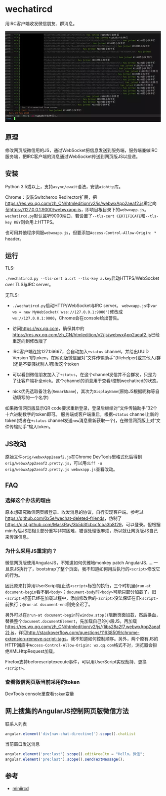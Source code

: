 # wechatircd

用IRC客户端收发微信朋友、群消息。

![](screenshot/screenshot.webp)

## 原理

修改网页版微信用的JS，通过WebSocket把信息发送到服务端，服务端兼做IRC服务端，把IRC客户端的消息通过WebSocket传送到网页版JS以投递。

## 安装

Python 3.5或以上，支持`async/await`语法，安装`aiohttp`库。

Chrome：安装Switcheroo Redirector扩展，把<https://res.wx.qq.com/zh_CN/htmledition/v2/js/webwxApp2aeaf2.js>重定向至<https://127.0.0.1:9000/webwxapp.js>，即项目根目录下的`webwxapp.js`。`wechatircd.py`默认监听9000端口，若设置了`--tls-cert CERTIFICATE`和`--tls-key KEY`则会用上HTTPS。

也可用其他程序伺服`webwxapp.js`，但要添加`Access-Control-Allow-Origin: *` header。


## 运行

TLS:

`./wechatircd.py --tls-cert a.crt --tls-key a.key`启动HTTPS/WebSocket over TLS与IRC server。

无TLS:

- `./wechatircd.py`启动HTTP/WebSocket与IRC server。
`webwxapp.js`中`var ws = new MyWebSocket('wss://127.0.0.1:9000')`修改成`ws://127.0.0.1:9000`，Chrome会在console给出警告。

- 访问<https://wx.qq.com>，确保其中的<https://res.wx.qq.com/zh_CN/htmledition/v2/js/webwxApp2aeaf2.js>已经重定向到修改版了
- IRC客户端连接127.1:6667，会自动加入`+status` channel，并给出UUID Version 1的token，在网页版微信里对“文件传输助手”(filehelper)或其他人/群(还是不要骚扰别人吧)发这个token
- 可以看到微信朋友加入了`+status`，在这个channel发信并不会群发，只是为了让客户端补全nick。这个channel的消息用于查看/控制wechatircd的状态。
- nick优先选取备注名(`RemarkName`)，其次为`DisplayName`(原始JS根据昵称等自动填写的一个名字)

如果微信网页版显示QR code要求重新登录，登录后继续对“文件传输助手”32个十六进制数字的token即可。
服务端或客户端重启，根据`+status` channel上新的token(或者在`+status` channel发送`new`消息重新获取一个)，在微信网页版上对“文件传输助手”输入token。

## JS改动

原始文件`orig/webwxApp2aeaf2.js`在Chrome DevTools里格式化后得到`orig/webwxApp2aeaf2.pretty.js`，可以用`diff -u orig/webwxApp2aeaf2.pretty.js webwxapp.js`查看改动。

## FAQ

### 选择这个办法的理由

原本想研究微信网页版登录、收发消息的协议，自行实现客户端。参考过<https://github.com/0x5e/wechat-deleted-friends>，仿制了<https://gist.github.com/MaskRay/3b5b3fcbccfcba3b8f29>，可以登录。但根据minify后JS把相关部分重写非常困难，错误处理很麻烦，所以就让网页版JS自己来传递信息。

### 为什么采用JS重定向？

微信网页版使用AngularJS，不知道如何优雅地monkey patch AngularJS……一旦原JS执行了，bootstrap了整个页面，我不知道如何用后执行的`<script>`修改它的行为。

因此原来打算用UserScript阻止该`<script>`标签的执行，三个时机里`@run-at document-begin`看不到`<body>`；`document-body`时`<body>`可能只部分加载了，旧`<script>`标签已经在加载过程中，添加修改后的`<script>`没法保证在旧`<script>`前执行；`@run-at document-end`则完全迟了。

另外可以在`@run-at document-begin`时`window.stop()`阻断页面加载，然后换血，替换整个`document.documentElement`，先加载自己的小段JS，再加载<https://res.wx.qq.com/zh_CN/htmledition/v2/js/{libs28a2f7,webwxApp2aeaf2}.js>，详见<http://stackoverflow.com/questions/11638509/chrome-extension-remove-script-tags>。我不知道如何控制顺序。另外，两个原有JS的HTTP回应中`Access-Control-Allow-Origin: wx.qq.com`格式不对，浏览器会拒绝XMLHttpRequest加载。

Firefox支持beforescriptexecute事件，可以用UserScript实现劫持、更换`<script>`。

### 查看微信网页版当前采用的token

DevTools console里查看`token`变量

## 网上搜集的AngularJS控制网页版微信方法

联系人列表
```javascript
angular.element('div[nav-chat-directive]').scope().chatList
```

当前窗口发送消息
```javascript
angular.element('pre:last').scope().editAreaCtn = "Hello，微信";
angular.element('pre:last').scope().sendTextMessage();
```

## 参考

- [miniircd](https://github.com/jrosdahl/miniircd)
